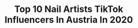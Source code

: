 ---
title: Top 10 Nail Artists TikTok Influencers In Austria In 2020
description: >-
  Find top nail artists TikTok influencers in Austria in 2020. Most popular hashtags: #duett #austria #painting #challenge.
platform: TikTok
profiles:
  - username: "just_patrick___"
    fullname: >-
      Patrick
    location: "Austria"
    followers: 138662
    engagement: 1396
    commentsToLikes: 0.034466
    id: ck9c08pswo5570j78c3b31409
    verified: true
    hashtags: "#switch, #acapella, #latino, #marvel"
  - username: "jab.manu"
    fullname: >-
      Manu Jab Thaler
    location: "Austria"
    followers: 4395
    engagement: 1227
    commentsToLikes: 0.105379
    id: cka65s1aieczf0i789w0ut66c
    verified: false
    hashtags: "#homefitness, #painting, #drone, #bike"
  - username: "millingerstefanie"
    fullname: >-
      Stefanie Millinger
    location: "Austria"
    followers: 14440
    engagement: 1138
    commentsToLikes: 0.023737
    id: ck9kco3y3qdyo0j78vx8y0chh
    verified: false
    hashtags: "#purrrrfect, #pingpong, #catcontent, #teatime"
  - username: "mariocichlid"
    fullname: >-
      mario basić
    location: "Austria"
    followers: 12858
    engagement: 1958
    commentsToLikes: 0.017882
    id: ck807cpq9pvwq0j78p45dn161
    verified: false
    hashtags: "#paper, #monster, #tiktokartist, #hairdrawing"
  - username: "aerialsea"
    fullname: >-
      aerialsea
    location: "Austria"
    followers: 53798
    engagement: 2015
    commentsToLikes: 0.005557
    id: ck80cq38uagr00j78pyjfc1k8
    verified: false
    hashtags: "#coronatime, #whereidratherbe, #danceoftiktok, #movement"
  - username: "dannyoncanvas"
    fullname: >-
      danny on canvas
    location: "Austria"
    followers: 382196
    engagement: 1039
    commentsToLikes: 0.014029
    id: ck81qpu07iu190j78vwa3zda9
    verified: false
    hashtags: "#farbe, #symmetry, #muttertag, #tutorial"
  - username: "alixodernix"
    fullname: >-
      Alix Oder Nix
    location: "Austria"
    followers: 146702
    engagement: 1486
    commentsToLikes: 0.029301
    id: cka0s3a5tjnts0i785vbrr0rq
    verified: false
    hashtags: "#gostupid, #april, #xyzbca, #reggae"
  - username: "janedelm"
    fullname: >-
      Jan Edelmüller🔥
    location: "Austria"
    followers: 26571
    engagement: 524
    commentsToLikes: 0.118472
    id: ck81s7m58qlry0j78xv2r2uin
    verified: false
    hashtags: "#photographer, #photoshooting, #erraten, #callofduty"
  - username: "gospodjicagajic"
    fullname: >-
      Slava Gajic
    location: "Austria"
    followers: 16974
    engagement: 655
    commentsToLikes: 0.023881
    id: ck8faqcv34glo0j78c127ean3
    verified: false
    hashtags: "#nails, #duett, #reagieren, #wien"
  - username: "elsaanywhere"
    fullname: >-
      elsaanywhere
    location: "Austria"
    followers: 2799
    engagement: 1178
    commentsToLikes: 0.036862
    id: cka6juqmewbpj0i783q486z15
    verified: false
    hashtags: "#diamond, #europe, #arctic, #getupdance"
---